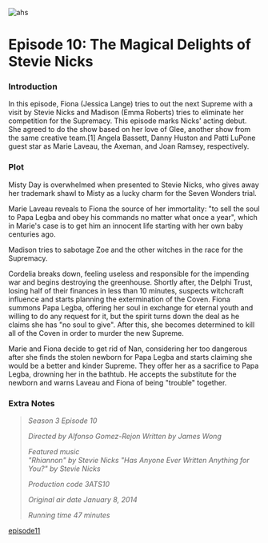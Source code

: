 ![ahs](https://github.com/user-attachments/assets/b9028a20-5012-4864-9198-6d2d6a12557c)


# Episode 10: The Magical Delights of Stevie Nicks

### Introduction
In this episode, Fiona (Jessica Lange) tries to out the next Supreme with a visit by Stevie Nicks and Madison (Emma Roberts) tries to eliminate her competition for the Supremacy. This episode marks Nicks' acting debut. She agreed to do the show based on her love of Glee, another show from the same creative team.[1] Angela Bassett, Danny Huston and Patti LuPone guest star as Marie Laveau, the Axeman, and Joan Ramsey, respectively.

### Plot
Misty Day is overwhelmed when presented to Stevie Nicks, who gives away her trademark shawl to Misty as a lucky charm for the Seven Wonders trial.

Marie Laveau reveals to Fiona the source of her immortality: "to sell the soul to Papa Legba and obey his commands no matter what once a year", which in Marie's case is to get him an innocent life starting with her own baby centuries ago.

Madison tries to sabotage Zoe and the other witches in the race for the Supremacy.

Cordelia breaks down, feeling useless and responsible for the impending war and begins destroying the greenhouse. Shortly after, the Delphi Trust, losing half of their finances in less than 10 minutes, suspects witchcraft influence and starts planning the extermination of the Coven. Fiona summons Papa Legba, offering her soul in exchange for eternal youth and willing to do any request for it, but the spirit turns down the deal as he claims she has "no soul to give". After this, she becomes determined to kill all of the Coven in order to murder the new Supreme.

Marie and Fiona decide to get rid of Nan, considering her too dangerous after she finds the stolen newborn for Papa Legba and starts claiming she would be a better and kinder Supreme. They offer her as a sacrifice to Papa Legba, drowning her in the bathtub. He accepts the substitute for the newborn and warns Laveau and Fiona of being "trouble" together.

### Extra Notes

> *Season 3
Episode 10*
>
> *Directed by	Alfonso Gomez-Rejon
Written by	James Wong*
>
> *Featured music	
"Rhiannon" by Stevie Nicks
"Has Anyone Ever Written Anything for You?" by Stevie Nicks*
>
> *Production code	3ATS10*
> 
> *Original air date	January 8, 2014*
>
> *Running time	47 minutes*

[episode11](episode11.md)
